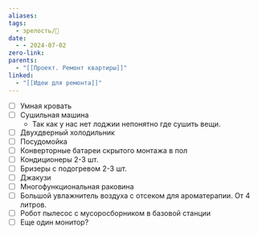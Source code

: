 ```yaml
---
aliases: 
tags:
  - зрелость/🌱
date:
  - - 2024-07-02
zero-link: 
parents:
  - "[[Проект. Ремонт квартиры]]"
linked:
  - "[[Идеи для ремонта]]"
---
```

- [ ] Умная кровать
- [ ] Сушильная машина
	- Так как у нас нет лоджии непонятно где сушить вещи.
- [ ] Двухдверный холодильник
- [ ] Посудомойка
- [ ] Конверторные батареи скрытого монтажа в пол
- [ ] Кондиционеры 2-3 шт.
- [ ] Бризеры с подогревом 2-3 шт.
- [ ] Джакузи
- [ ] Многофункциональная раковина
- [ ] Большой увлажнитель воздуха с отсеком для ароматерапии. От 4 литров.
- [ ] Робот пылесос с мусоросборником в базовой станции
- [ ] Еще один монитор?